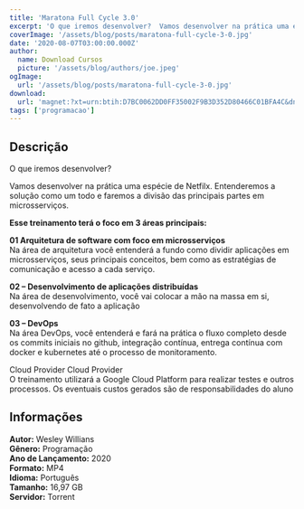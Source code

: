 ```yaml
---
title: 'Maratona Full Cycle 3.0'
excerpt: 'O que iremos desenvolver?  Vamos desenvolver na prática uma espécie de Netfilx. Entenderemos a solução como um todo e faremos a divisão das principais partes em microsserviços.   Esse treinamento terá o foco em 3 áreas principais:    01 Arquitetura de software'
coverImage: '/assets/blog/posts/maratona-full-cycle-3-0.jpg'
date: '2020-08-07T03:00:00.000Z'
author:
  name: Download Cursos
  picture: '/assets/blog/authors/joe.jpeg'
ogImage:
  url: '/assets/blog/posts/maratona-full-cycle-3-0.jpg'
download:
  url: 'magnet:?xt=urn:btih:D7BC0062DD0FF35002F9B3D352D80466C01BFA4C&dn=Maratona%20Full%20Cycle%203.0&tr=udp%3a%2f%2ftracker.openbittorrent.com%3a1337%2fannounce&tr=udp%3a%2f%2ftracker.opentrackr.org%3a1337%2fannounce'
tags: ['programacao']
---
```

<h2>Descrição</h2>
<p>O que iremos desenvolver?</p><p>Vamos desenvolver na prática uma espécie de Netfilx. Entenderemos a solução como um todo e faremos a divisão das principais partes em microsserviços.</p><p><strong>Esse treinamento terá o foco em 3 áreas principais:</strong></p><p><strong>01 Arquitetura de software com foco em microsserviços</strong><br/> Na área de arquitetura você entenderá a fundo como dividir aplicações em microsserviços, seus principais conceitos, bem como as estratégias de comunicação e acesso a cada serviço.</p><p><strong>02 – Desenvolvimento de aplicações distribuídas</strong><br/> Na área de desenvolvimento, você vai colocar a mão na massa em si, desenvolvendo de fato a aplicação</p><p><strong>03 – DevOps</strong><br/> Na área DevOps, você entenderá e fará na prática o fluxo completo desde os commits iniciais no github, integração contínua, entrega contínua com docker e kubernetes até o processo de monitoramento.</p><p>Cloud Provider Cloud Provider<br/> O treinamento utilizará a Google Cloud Platform para realizar testes e outros processos. Os eventuais custos gerados são de responsabilidades do aluno</p><h2>Informações</h2><p><strong>Autor:</strong> Wesley Willians<br/> <strong>Gênero:</strong> Programação<br/> <strong>Ano de Lançamento:</strong> 2020<br/> <strong>Formato:</strong> MP4<br/> <strong>Idioma:</strong> Português<br/> <strong>Tamanho:</strong> 16,97 GB<br/> <strong>Servidor:</strong> Torrent</p>